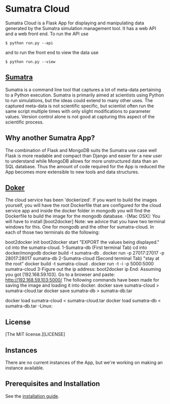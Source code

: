 # Sumatra Cloud

Sumatra Cloud is a Flask App for displaying and manipulating data
generated by the Sumatra simulation management tool. It has a web API
and a web front end. To run the API use

    $ python run.py --api

and to run the front end to view the data use

    $ python run.py --view

## [Sumatra]()

Sumatra is a command line tool that captures a lot of meta-data
pertaining to a Python execution. Sumatra is primarily aimed at
scientists using Python to run simulations, but the ideas could extend
to many other uses. The captured meta-data is not scientific specific,
but scientist often run the same script multiple times with only
slight modifications to parameter values. Version control alone is not
good at capturing this aspect of the scientific process.

## Why another Sumatra App?

The combination of Flask and MongoDB suits the Sumatra use case well
Flask is more readable and compact than Django and easier for a new
user to understand while MongoDB allows for more unstructured data
than an SQL database. Thus the amount of code required for the App is
reduced the App becomes more extensible to new tools and data
structures.


## [Doker]()
The cloud service has been 'dockerized'. If you want to build the images
yourself, you will have the root Dockerfile that are configured for
the cloud service app and inside the docker folder in mongodb you will
find the Dockerfile to build the image for the mongodb database.
-[Mac OSX]:
You will have to install [boot2docker]
Note: we advice that you have two terminal windows for this. One for mongodb
and the other for sumatra-cloud. In each of those two terminals do the
following:

boot2docker init
boot2docker start
"EXPORT the values being displayed."
cd into the sumatra-cloud.
1-Sumatra-db (First terminal Tab)
cd into docker/mongodb
docker build -t sumatra-db .
docker run -p 27017:27017 -p 28017:28017 sumatra-db
2-Sumatra-cloud (Second terminal Tab)
"stay at the root"
docker build -t sumatra-cloud .
docker run -t -i -p 5000:5000 sumatra-cloud
3-Figure out the ip address:
boot2docker ip
End: Assuming you got [192.168.59.103]. Go to a browser and paste: http://192.168.59.103:5000/
The following commands have been made for saving the image and loading it into docker.
docker save sumatra-cloud > sumatra-cloud.tar
docker save sumatra-db > sumatra-db.tar

docker load sumatra-cloud < sumatra-cloud.tar
docker load sumatra-db < sumatra-db.tar
-Linux:



## License

[The MIT license.][LICENSE]

## Instances

There are no current instances of the App, but we're working on making
an instance available.

## Prerequisites and Installation

See the [installation guide](INSTALLATION.md).